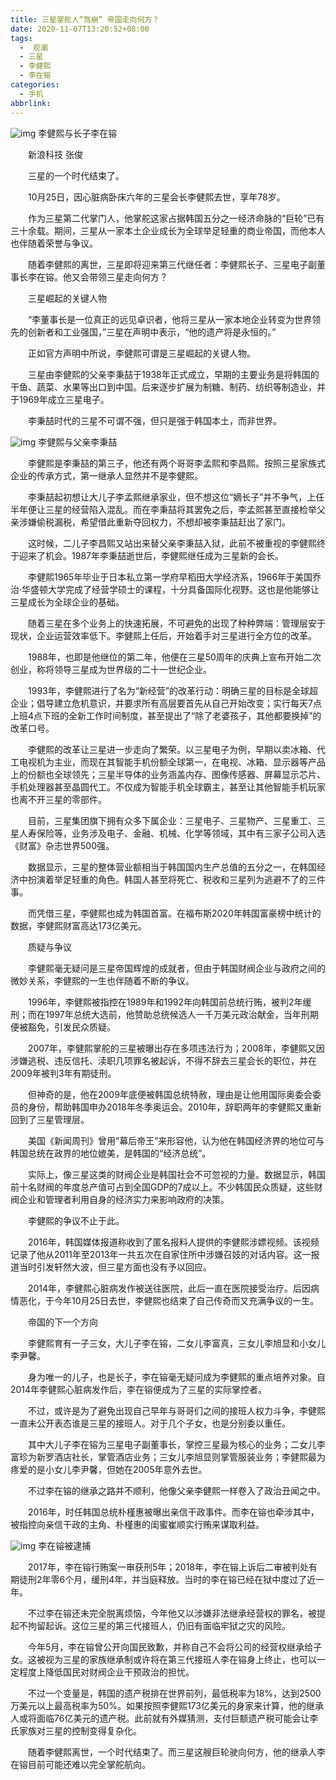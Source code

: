 ```yaml
---
title: 三星掌舵人“驾崩” 帝国走向何方？
date: 2020-11-07T13:20:52+08:00
tags:
  -  观潮
  - 三星
  - 李健熙
  - 李在镕
categories:
  - 手机
abbrlink:
---
```


![img](https://cdn.jsdelivr.net/gh/yakeing/Documentation@main/Hexo/images/fed9-kcaeqzw9411365.png)
李健熙与长子李在镕

　　新浪科技 张俊

　　三星的一个时代结束了。

　　10月25日，因心脏病卧床六年的三星会长李健熙去世，享年78岁。

　　作为三星第二代掌门人，他掌舵这家占据韩国五分之一经济命脉的“巨轮”已有三十余载。期间，三星从一家本土企业成长为全球举足轻重的商业帝国，而他本人也伴随着荣誉与争议。

　　随着李健熙的离世，三星即将迎来第三代继任者：李健熙长子、三星电子副董事长李在镕。他又会带领三星走向何方？

　　三星崛起的关键人物

　　“李董事长是一位真正的远见卓识者，他将三星从一家本地企业转变为世界领先的创新者和工业强国，”三星在声明中表示，“他的遗产将是永恒的。”

　　正如官方声明中所说，李健熙可谓是三星崛起的关键人物。

　　三星由李健熙的父亲李秉喆于1938年正式成立，早期的主要业务是将韩国的干鱼、蔬菜、水果等出口到中国。后来逐步扩展为制糖、制药、纺织等制造业，并于1969年成立三星电子。

　　李秉喆时代的三星不可谓不强，但只是强于韩国本土，而非世界。

![img](https://cdn.jsdelivr.net/gh/yakeing/Documentation@main/Hexo/images/ce1c-kcaeqzw9412001.png)
李健熙与父亲李秉喆

　　李健熙是李秉喆的第三子，他还有两个哥哥李孟熙和李昌熙。按照三星家族式企业的传承方式，第一继承人显然并不是李健熙。

　　李秉喆起初想让大儿子李孟熙继承家业，但不想这位“嫡长子”并不争气，上任半年便让三星的经营陷入混乱。而在李秉喆将其罢免之后，李孟熙甚至直接检举父亲涉嫌偷税漏税，希望借此重新夺回权力，不想却被李秉喆赶出了家门。

　　这时候，二儿子李昌熙又站出来替父亲李秉喆入狱，此前不被重视的李健熙终于迎来了机会。1987年李秉喆逝世后，李健熙继任成为三星新的会长。

　　李健熙1965年毕业于日本私立第一学府早稻田大学经济系，1966年于美国乔治·华盛顿大学完成了经营学硕士的课程，十分具备国际化视野。这也是他能够让三星成长为全球企业的基础。

　　随着三星在多个业务上的快速拓展，不可避免的出现了种种弊端：管理层安于现状，企业运营效率低下。李健熙上任后，开始着手对三星进行全方位的改革。

　　1988年，也即是他继位的第二年，他便在三星50周年的庆典上宣布开始二次创业，称将领导三星成为世界级的二十一世纪企业。

　　1993年，李健熙进行了名为“新经营”的改革行动：明确三星的目标是全球超企业；倡导建立危机意识，并要求所有高层要首先从自己开始改变；实行每天7点上班4点下班的全新工作时间制度，甚至提出了“除了老婆孩子，其他都要换掉”的改革口号。

　　李健熙的改革让三星进一步走向了繁荣。以三星电子为例，早期以卖冰箱、代工电视机为主业，而现在其智能手机份额全球第一，在电视、冰箱、显示器等产品上的份额也全球领先；三星半导体的业务涵盖内存、图像传感器、屏幕显示芯片、手机处理器甚至晶圆代工。不仅成为智能手机全球霸主，甚至让其他智能手机玩家也离不开三星的零部件。

　　目前，三星集团旗下拥有众多下属企业：三星电子、三星物产、三星重工、三星人寿保险等，业务涉及电子、金融、机械、化学等领域，其中有三家子公司入选《财富》杂志世界500强。

　　数据显示，三星的整体营业额相当于韩国国内生产总值的五分之一，在韩国经济中扮演着举足轻重的角色。韩国人甚至将死亡、税收和三星列为逃避不了的三件事。

　　而凭借三星，李健熙也成为韩国首富。在福布斯2020年韩国富豪榜中统计的数据，李健熙财富高达173亿美元。

　　质疑与争议

　　李健熙毫无疑问是三星帝国辉煌的成就者，但由于韩国财阀企业与政府之间的微妙关系，李健熙的一生也伴随着不断的争议。

　　1996年，李健熙被指控在1989年和1992年向韩国前总统行贿，被判2年缓刑；而在1997年总统大选前，他赞助总统候选人一千万美元政治献金，当年刑期便被豁免，引发民众质疑。

　　2007年，李健熙掌舵的三星被曝出存在多项违法行为；2008年，李健熙又因涉嫌逃税、违反信托、渎职几项罪名被起诉，不得不辞去三星会长的职位，并在2009年被判3年有期徒刑。

　　但神奇的是，他在2009年底便被韩国总统特赦，理由是让他用国际奥委会委员的身份，帮助韩国申办2018年冬季奥运会。2010年，辞职两年的李健熙又重新回到了三星管理层。

　　美国《新闻周刊》曾用”幕后帝王”来形容他，认为他在韩国经济界的地位可与韩国总统在政界的地位媲美，是韩国的“经济总统”。

　　实际上，像三星这类的财阀企业是韩国社会不可忽视的力量。数据显示，韩国前十名财阀的年度总产值可占到全国GDP的7成以上。不少韩国民众质疑，这些财阀企业和管理者利用自身的经济实力来影响政府的决策。

　　李健熙的争议不止于此。

　　2016年，韩国媒体报道称收到了匿名报料人提供的李健熙涉嫖视频。该视频记录了他从2011年至2013年一共五次在自家住所中涉嫌召妓的对话内容。这一报道当时引发轩然大波，但三星方面也没有予以回应。

　　2014年，李健熙心脏病发作被送往医院，此后一直在医院接受治疗。后因病情恶化，于今年10月25日去世，李健熙也结束了自己传奇而又充满争议的一生。

　　帝国的下一个方向

　　李健熙育有一子三女，大儿子李在镕，二女儿李富真，三女儿李旭显和小女儿李尹馨。

　　身为唯一的儿子，也是长子，李在镕毫无疑问成为李健熙的重点培养对象。自2014年李健熙心脏病发作后，李在镕便成为了三星的实际掌控者。

　　不过，或许是为了避免出现自己早年与哥哥们之间的接班人权力斗争，李健熙一直未公开表态谁是三星的接班人。对于几个子女，也是分别委以重任。

　　其中大儿子李在镕为三星电子副董事长，掌控三星最为核心的业务；二女儿李富珍为新罗酒店社长，掌管酒店业务；三女儿李旭显则掌管服装业务；李健熙最为疼爱的是小女儿李尹馨，但她在2005年意外去世。

　　不过李在镕的继承之路并不顺利，他像父亲李健熙一样卷入了政治丑闻之中。

　　2016年，时任韩国总统朴槿惠被曝出亲信干政事件。而李在镕也牵涉其中，被指控向亲信干政的主角、朴槿惠的闺蜜崔顺实行贿来谋取利益。

![img](https://cdn.jsdelivr.net/gh/yakeing/Documentation@main/Hexo/images/50e5-kcaeqzw9412707.png)
李在镕被逮捕

　　2017年，李在镕行贿案一审获刑5年；2018年，李在镕上诉后二审被判处有期徒刑2年零6个月，缓刑4年，并当庭释放。当时的李在镕已经在狱中度过了近一年。

　　不过李在镕还未完全脱离烦恼，今年他又以涉嫌非法继承经营权的罪名，被提起不拘留起诉。这位三星的第三代接班人，仍旧有面临牢狱之灾的风险。

　　今年5月，李在镕曾公开向国民致歉，并称自己不会将公司的经营权继承给子女。这被视为三星的家族继承制或许将在第三代接班人李在镕身上终止，也可以一定程度上降低国民对财阀企业干预政治的担忧。

　　不过一个变量是，韩国的遗产税排在世界前列，最低税率为18%，达到2500万美元以上最高税率为50%。如果按照李健熙173亿美元的身家来计算，他的继承人或将面临76亿美元的遗产税。此前就有外媒猜测，支付巨额遗产税可能会让李氏家族对三星的控制变得复杂化。

　　随着李健熙离世，一个时代结束了。而三星这艘巨轮驶向何方，他的继承人李在镕目前可能还难以完全掌舵航向。